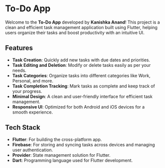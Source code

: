 <h1>To-Do App</h1>

<p>Welcome to the <strong>To-Do App</strong> developed by <strong>Kanishka Anand</strong>! This project is a clean and efficient task management application built using Flutter, helping users organize their tasks and boost productivity with an intuitive UI.</p>

<h2>Features</h2>
<ul>
  <li><strong>Task Creation</strong>: Quickly add new tasks with due dates and priorities.</li>
  <li><strong>Task Editing and Deletion</strong>: Modify or delete tasks easily as per your needs.</li>
  <li><strong>Task Categories</strong>: Organize tasks into different categories like Work, Personal, and more.</li>
  <li><strong>Task Completion Tracking</strong>: Mark tasks as complete and keep track of your progress.</li>
  <li><strong>Minimal Design</strong>: A clean and user-friendly interface for efficient task management.</li>
  <li><strong>Responsive UI</strong>: Optimized for both Android and iOS devices for a smooth experience.</li>
</ul>

<h2>Tech Stack</h2>
<ul>
  <li><strong>Flutter</strong>: For building the cross-platform app.</li>
  <li><strong>Firebase</strong>: For storing and syncing tasks across devices and managing user authentication.</li>
  <li><strong>Provider</strong>: State management solution for Flutter.</li>
  <li><strong>Dart</strong>: Programming language used for Flutter development.</li>
</ul>
